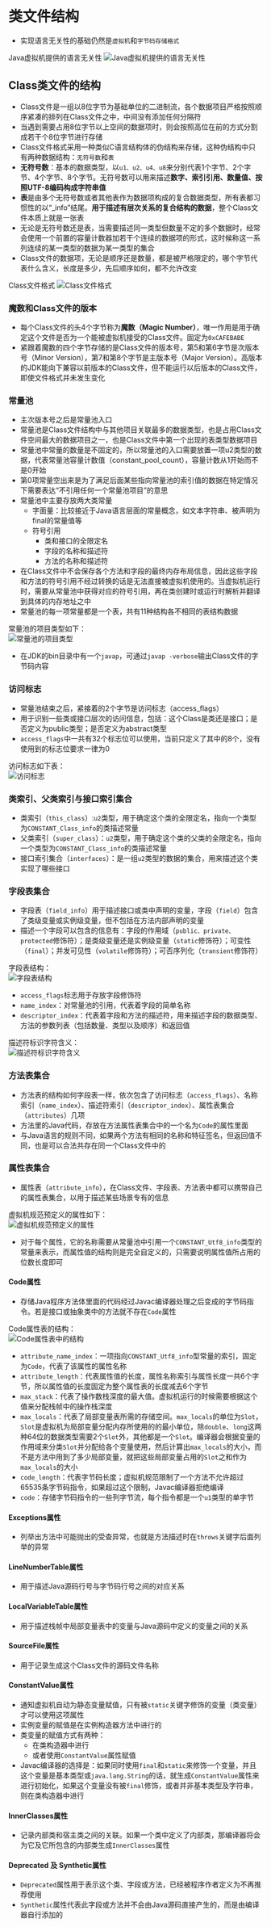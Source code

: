 # 类文件结构

- 实现语言无关性的基础仍然是`虚拟机`和`字节码存储格式`

Java虚拟机提供的语言无关性
![Java虚拟机提供的语言无关性](./6-1.png)

## Class类文件的结构

- Class文件是一组以8位字节为基础单位的二进制流，各个数据项目严格按照顺序紧凑的排列在Class文件之中，中间没有添加任何分隔符
- 当遇到需要占用8位字节以上空间的数据项时，则会按照高位在前的方式分割成若干个8位字节进行存储
- Class文件格式采用一种类似C语言结构体的伪结构来存储，这种伪结构中只有两种数据结构：`无符号数`和`表`
- **无符号数**：基本的数据类型，以`u1、u2、u4、u8`来分别代表1个字节、2个字节、4个字节、8个字节。无符号数可以用来描述**数字、索引引用、数量值、按照UTF-8编码构成字符串值**
- **表**是由多个无符号数或者其他表作为数据项构成的复合数据类型，所有表都习惯性的以“_info”结尾。**用于描述有层次关系的复合结构的数据**，整个Class文件本质上就是一张表
- 无论是无符号数还是表，当需要描述同一类型但数量不定的多个数据时，经常会使用一个前置的容量计数器加若干个连续的数据项的形式，这时候称这一系列连续的某一类型的数据为某一类型的集合
- Class文件的数据项，无论是顺序还是数量，都是被严格限定的，哪个字节代表什么含义，长度是多少，先后顺序如何，都不允许改变

Class文件格式
![Class文件格式](./6-2.png)

### 魔数和Class文件的版本

- 每个Class文件的头4个字节称为**魔数（Magic Number）**，唯一作用是用于确定这个文件是否为一个能被虚拟机接受的Class文件。固定为`0xCAFEBABE`
- 紧跟着魔数的四个字节存储的是Class文件的版本号，第5和第6字节是次版本号（Minor Version），第7和第8个字节是主版本号（Major Version）。高版本的JDK能向下兼容以前版本的Class文件，但不能运行以后版本的Class文件，即使文件格式并未发生变化

### 常量池

- 主次版本号之后是常量池入口
- 常量池是Class文件结构中与其他项目关联最多的数据类型，也是占用Class文件空间最大的数据项目之一，也是Class文件中第一个出现的表类型数据项目
- 常量池中常量的数量是不固定的，所以常量池的入口需要放置一项u2类型的数据，代表常量池容量计数值（constant_pool_count），容量计数从1开始而不是0开始
- 第0项常量空出来是为了满足后面某些指向常量池的索引值的数据在特定情况下需要表达“不引用任何一个常量池项目”的意思
- 常量池中主要存放两大类常量
    - 字面量：比较接近于Java语言层面的常量概念，如文本字符串、被声明为final的常量值等
    - 符号引用
        - 类和接口的全限定名
        - 字段的名称和描述符
        - 方法的名称和描述符
- 在Class文件中不会保存各个方法和字段的最终内存布局信息，因此这些字段和方法的符号引用不经过转换的话是无法直接被虚拟机使用的。当虚拟机运行时，需要从常量池中获得对应的符号引用，再在类创建时或运行时解析并翻译到具体的内存地址之中
- 常量池的每一项常量都是一个表，共有11种结构各不相同的表结构数据

常量池的项目类型如下：  
![常量池的项目类型](./6-3.png)

- 在JDK的bin目录中有一个`javap`，可通过`javap -verbose`输出Class文件的字节码内容

### 访问标志

- 常量池结束之后，紧接着的2个字节是访问标志（access_flags）
- 用于识别一些类或接口层次的访问信息，包括：这个Class是类还是接口；是否定义为public类型；是否定义为abstract类型
- `access_flags`中一共有32个标志位可以使用，当前只定义了其中的8个，没有使用到的标志位要求一律为0

访问标志如下表：  
![访问标志](./6-4.png)

### 类索引、父类索引与接口索引集合

- 类索引（`this_class`）:`u2`类型，用于确定这个类的全限定名，指向一个类型为`CONSTANT_Class_info`的类描述常量
- 父类索引（`super_class`）：`u2`类型，用于确定这个类的父类的全限定名，指向一个类型为`CONSTANT_Class_info`的类描述常量
- 接口索引集合（`interfaces`）：是一组`u2`类型的数据的集合，用来描述这个类实现了哪些接口

### 字段表集合

- 字段表（`field_info`）用于描述接口或类中声明的变量，字段（`field`）包含了类级变量或实例级变量，但不包括在方法内部声明的变量
- 描述一个字段可以包含的信息有：字段的作用域（`public、private、protected`修饰符）；是类级变量还是实例级变量（`static`修饰符）；可变性（`final`）；并发可见性（`volatile`修饰符）；可否序列化（`transient`修饰符）

字段表结构：  
![字段表结构](./6-5.png)

- `access_flags`标志用于存放字段修饰符
- `name_index`：对常量池的引用，代表着字段的简单名称
- `descriptor_index`：代表着字段和方法的描述符，用来描述字段的数据类型、方法的参数列表（包括数量、类型以及顺序）和返回值

描述符标识字符含义：  
![描述符标识字符含义](./6-6.png)

### 方法表集合

- 方法表的结构如何字段表一样，依次包含了访问标志（`access_flags`）、名称索引（`name_index`）、描述符索引（`descriptor_index`）、属性表集合（`attributes`）几项
- 方法里的Java代码，存放在方法属性表集合中的一个名为`Code`的属性里面
- 与Java语言的规则不同，如果两个方法有相同的名称和特征签名，但返回值不同，也是可以合法共存在同一个Class文件中的

### 属性表集合

- 属性表（`attribute_info`），在Class文件、字段表、方法表中都可以携带自己的属性表集合，以用于描述某些场景专有的信息

虚拟机规范预定义的属性如下：  
![虚拟机规范预定义的属性](./6-7.png)

- 对于每个属性，它的名称需要从常量池中引用一个`CONSTANT_Utf8_info`类型的常量来表示，而属性值的结构则是完全自定义的，只需要说明属性值所占用的位数长度即可

#### Code属性

- 存储Java程序方法体里面的代码经过Javac编译器处理之后变成的字节码指令。若是接口或抽象类中的方法就不存在`Code`属性

Code属性表的结构：  
![Code属性表中的结构](./6-8.png)

- `attribute_name_index`：一项指向`CONSTANT_Utf8_info`型常量的索引，固定为`Code`，代表了该属性的属性名称
- `attribute_length`：代表属性值的长度，属性名称索引与属性长度一共6个字节，所以属性值的长度固定为整个属性表的长度减去6个字节
- `max_stack`：代表了操作数栈深度的最大值。虚拟机运行的时候需要根据这个值来分配栈帧中的操作栈深度
- `max_locals`：代表了局部变量表所需的存储空间。`max_locals`的单位为`Slot`，`Slot`是虚拟机为局部变量分配内存所使用的的最小单位，除`double`、`long`这两种64位的数据类型需要2个`Slot`外，其他都是一个`Slot`。编译器会根据变量的作用域来分类`Slot`并分配给各个变量使用，然后计算出`max_locals`的大小，而不是方法中用到了多少局部变量，就把这些局部变量占用的`Slot`之和作为`max_locals`的大小
- `code_length`：代表字节码长度；虚拟机规范限制了一个方法不允许超过65535条字节码指令，如果超过这个限制，Javac编译器拒绝编译
- `code`：存储字节码指令的一些列字节流，每个指令都是一个`u1`类型的单字节

#### Exceptions属性
- 列举出方法中可能抛出的受查异常，也就是方法描述时在`throws`关键字后面列举的异常

#### LineNumberTable属性
- 用于描述Java源码行号与字节码行号之间的对应关系

#### LocalVariableTable属性

- 用于描述栈帧中局部变量表中的变量与Java源码中定义的变量之间的关系

#### SourceFile属性

- 用于记录生成这个Class文件的源码文件名称

#### ConstantValue属性

- 通知虚拟机自动为静态变量赋值，只有被`static`关键字修饰的变量（类变量）才可以使用这项属性
- 实例变量的赋值是在实例构造器方法中进行的
- 类变量的赋值方式有两种：
    - 在类构造器中进行
    - 或者使用`ConstantValue`属性赋值
- Javac编译器的选择是：如果同时使用`final`和`static`来修饰一个变量，并且这个变量是基本类型或`java.lang.String`的话，就生成`ConstantValue`属性来进行初始化，如果这个变量没有被`final`修饰，或者并非基本类型及字符串，则在类构造器中进行

#### InnerClasses属性

- 记录内部类和宿主类之间的关联。如果一个类中定义了内部类，那编译器将会为它及它所包含的内部类生成`InnerClasses`属性

#### Deprecated 及 Synthetic属性

- `Deprecated`属性用于表示这个类、字段或方法，已经被程序作者定义为不再推荐使用
- `Synthetic`属性代表此字段或方法并不会由Java源码直接产生的，而是由编译器自行添加的